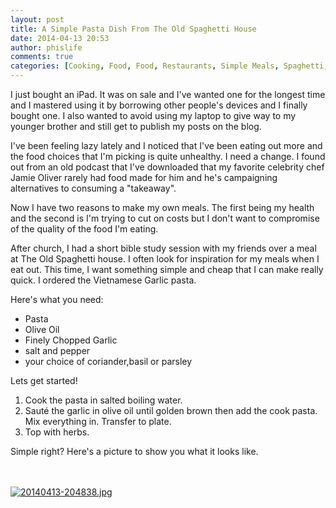 ```yaml
---
layout: post
title: A Simple Pasta Dish From The Old Spaghetti House
date: 2014-04-13 20:53
author: phislife
comments: true
categories: [Cooking, Food, Food, Restaurants, Simple Meals, Spaghetti, TOSH]
---
```

I just bought an iPad. It was on sale and I've wanted one for the longest time and I mastered using it by borrowing other people's devices and I finally bought one. I also wanted to avoid using my laptop to give way to my younger brother and still get to publish my posts on the blog. 

I've been feeling lazy lately and I noticed that I've been eating out more and the food choices that I'm picking is quite unhealthy. I need a change. I found out from an old podcast that I've downloaded that my favorite celebrity chef Jamie Oliver rarely had food made for him and he's campaigning alternatives to consuming a "takeaway". 

Now I have two reasons to make my own meals. The first being my health and the second is I'm trying to cut on costs but I don't want to compromise of the quality of the food I'm eating. 

After church, I had a short bible study session with my friends over a meal at The Old Spaghetti house. I often look for inspiration for my meals when I eat out. This time, I want something simple and cheap that I can make really quick. I ordered the Vietnamese Garlic pasta. 

Here's what you need:
<ul>
	<li>Pasta</li>
	<li>Olive Oil</li>
	<li>Finely Chopped Garlic</li>
	<li>salt and pepper</li>
	<li>your choice of coriander,basil or parsley</li>
</ul>
Lets get started!
<ol>
	<li>Cook the pasta in salted boiling water. </li>
	<li>Sauté the garlic in olive oil until golden brown then add the cook pasta. Mix everything in. Transfer to plate. </li>
	<li>Top with herbs. </li>
</ol>

Simple right? Here's a picture to show you what it looks like. 


<br /><br /><a href="http://philippineislandliving.com/wp-content/uploads/2014/04/20140413-204838.jpg"><img src="http://philippineislandliving.com/wp-content/uploads/2014/04/20140413-204838.jpg" alt="20140413-204838.jpg" class="alignnone size-full" /></a>
